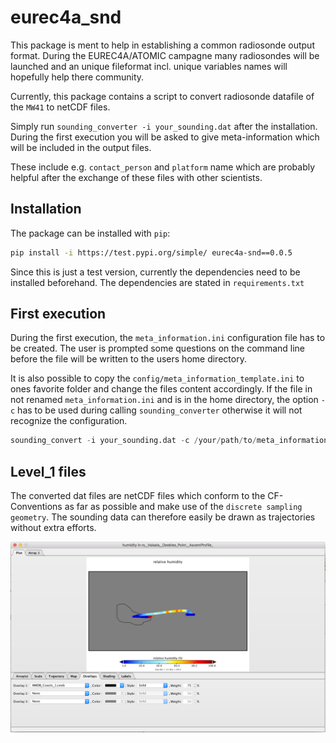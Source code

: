 # eurec4a_snd

This package is ment to help in establishing a common radiosonde output format.
During the EUREC4A/ATOMIC campagne many radiosondes will be launched and an unique fileformat incl. unique variables names will hopefully help there community.

Currently, this package contains a script to convert radiosonde datafile of the `MW41` to netCDF files.

Simply run `sounding_converter -i your_sounding.dat` after the installation. During the first execution you will be asked to give meta-information which will be included in the output files.

These include e.g. `contact_person` and `platform` name which are probably helpful after the exchange of these files with other scientists.

## Installation

The package can be installed with `pip`:

```bash
pip install -i https://test.pypi.org/simple/ eurec4a-snd==0.0.5
```

Since this is just a test version, currently the dependencies need to be installed beforehand. The dependencies are stated in `requirements.txt`

## First execution

During the first execution, the `meta_information.ini` configuration file has to be created. The user is prompted some questions on the command line before the file will be written to the users home directory.

It is also possible to copy the `config/meta_information_template.ini` to ones favorite folder and change the files content accordingly. If the file in not renamed `meta_information.ini` and is in the home directory, the option `-c` has to be used during calling `sounding_converter` otherwise it will not recognize the configuration.

```python
sounding_convert -i your_sounding.dat -c /your/path/to/meta_information.ini
```

## Level_1 files
The converted dat files are netCDF files which conform to the CF-Conventions as far as possible and make use of the `discrete sampling geometry`. The sounding data can therefore easily be drawn as trajectories without extra efforts.

![Trajectory visualization with panoply](docs/panoply_visualization_traj.png?raw=true "Trajectory visualization with panoply")
